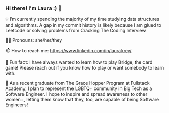 ### Hi there! I'm Laura :) 👋
💡 I’m currently spending the majority of my time studying data structures and algorithms. A gap in my commit history is likely because I am glued to Leetcode or solving problems from Cracking The Coding Interview 

🏳️‍🌈  Pronouns: she/her/they 

📫  How to reach me: https://www.linkedin.com/in/laurakrey/

🤠  Fun fact: I have always wanted to learn how to play Bridge, the card game! Please reach out if you know how to play or want somebody to learn with.

💬  As a recent graduate from The Grace Hopper Program at Fullstack Academy, I plan to represent the LGBTQ+ community in Big Tech as a Software Engineer. I hope to inspire and spread awareness to other women+, letting them know that they, too, are capable of being Software Engineers! 
